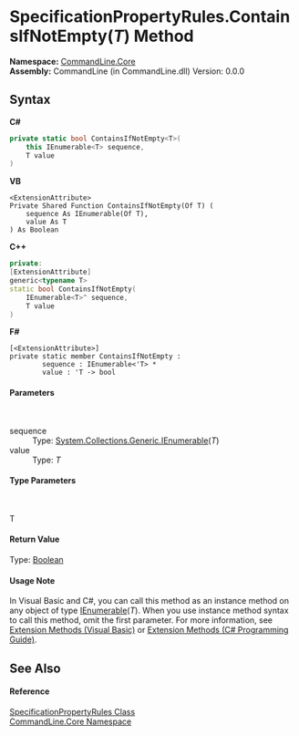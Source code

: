 # SpecificationPropertyRules.ContainsIfNotEmpty(*T*) Method 
 

**Namespace:**&nbsp;<a href="N_CommandLine_Core">CommandLine.Core</a><br />**Assembly:**&nbsp;CommandLine (in CommandLine.dll) Version: 0.0.0

## Syntax

**C#**<br />
``` C#
private static bool ContainsIfNotEmpty<T>(
	this IEnumerable<T> sequence,
	T value
)

```

**VB**<br />
``` VB
<ExtensionAttribute>
Private Shared Function ContainsIfNotEmpty(Of T) ( 
	sequence As IEnumerable(Of T),
	value As T
) As Boolean
```

**C++**<br />
``` C++
private:
[ExtensionAttribute]
generic<typename T>
static bool ContainsIfNotEmpty(
	IEnumerable<T>^ sequence, 
	T value
)
```

**F#**<br />
``` F#
[<ExtensionAttribute>]
private static member ContainsIfNotEmpty : 
        sequence : IEnumerable<'T> * 
        value : 'T -> bool 

```


#### Parameters
&nbsp;<dl><dt>sequence</dt><dd>Type: <a href="https://docs.microsoft.com/dotnet/api/system.collections.generic.ienumerable-1" target="_blank">System.Collections.Generic.IEnumerable</a>(*T*)<br /></dd><dt>value</dt><dd>Type: *T*<br /></dd></dl>

#### Type Parameters
&nbsp;<dl><dt>T</dt><dd /></dl>

#### Return Value
Type: <a href="https://docs.microsoft.com/dotnet/api/system.boolean" target="_blank">Boolean</a>

#### Usage Note
In Visual Basic and C#, you can call this method as an instance method on any object of type <a href="https://docs.microsoft.com/dotnet/api/system.collections.generic.ienumerable-1" target="_blank">IEnumerable</a>(*T*). When you use instance method syntax to call this method, omit the first parameter. For more information, see <a href="https://docs.microsoft.com/dotnet/visual-basic/programming-guide/language-features/procedures/extension-methods">Extension Methods (Visual Basic)</a> or <a href="https://docs.microsoft.com/dotnet/csharp/programming-guide/classes-and-structs/extension-methods">Extension Methods (C# Programming Guide)</a>.

## See Also


#### Reference
<a href="T_CommandLine_Core_SpecificationPropertyRules">SpecificationPropertyRules Class</a><br /><a href="N_CommandLine_Core">CommandLine.Core Namespace</a><br />